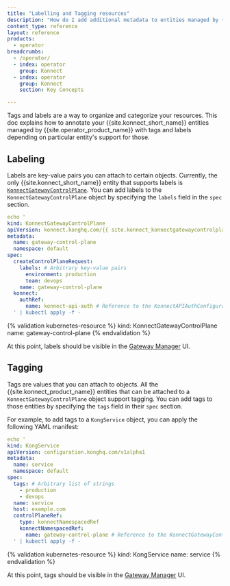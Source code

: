 ```yaml
---
title: "Labelling and Tagging resources"
description: "How do I add additional metadata to entities managed by {{ site.operator_product_name }}?"
content_type: reference
layout: reference
products:
  - operator
breadcrumbs:
  - /operator/
  - index: operator
    group: Konnect
  - index: operator
    group: Konnect
    section: Key Concepts

---
```


Tags and labels are a way to organize and categorize your resources. This doc explains how to annotate your {{site.konnect_short_name}} entities managed by {{site.operator_product_name}} with tags and labels depending on particular entity's support for those.

## Labeling
Labels are key-value pairs you can attach to certain objects. Currently, the only {{site.konnect_short_name}} entity that supports labels is [`KonnectGatewayControlPlane`](/operator/konnect/crd/control-planes/hybrid/).
You can add labels to the `KonnectGatewayControlPlane` object by specifying the `labels` field in the `spec` section.

```yaml
echo '
kind: KonnectGatewayControlPlane
apiVersion: konnect.konghq.com/{{ site.konnect_konnectgatewaycontrolplane_api_version }}
metadata:
  name: gateway-control-plane
  namespace: default
spec:
  createControlPlaneRequest:
    labels: # Arbitrary key-value pairs
      environment: production
      team: devops
    name: gateway-control-plane
  konnect:
    authRef:
      name: konnect-api-auth # Reference to the KonnectAPIAuthConfiguration object
  ' | kubectl apply -f -
```

{% validation kubernetes-resource %}
kind: KonnectGatewayControlPlane
name: gateway-control-plane
{% endvalidation %}

At this point, labels should be visible in the [Gateway Manager](https://cloud.konghq.com/us/gateway-manager/) UI.

## Tagging

Tags are values that you can attach to objects. All the {{site.konnect_product_name}} entities that can be attached to a `KonnectGatewayControlPlane` object support tagging. You can add tags to those entities by specifying the `tags` field in their `spec` section.

For example, to add tags to a `KongService` object, you can apply the following YAML manifest:

```yaml
echo '
kind: KongService
apiVersion: configuration.konghq.com/v1alpha1
metadata:
  name: service
  namespace: default
spec:
  tags: # Arbitrary list of strings
    - production
    - devops
  name: service
  host: example.com
  controlPlaneRef:
    type: konnectNamespacedRef
    konnectNamespacedRef:
      name: gateway-control-plane # Reference to the KonnectGatewayControlPlane object
  ' | kubectl apply -f -
```

{% validation kubernetes-resource %}
kind: KongService
name: service
{% endvalidation %}

At this point, tags should be visible in the [Gateway Manager](https://cloud.konghq.com/us/gateway-manager/) UI.